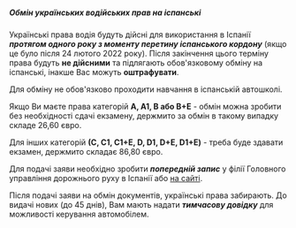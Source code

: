 ##### Обмін українських водійських прав на іспанські


Українські права водія будуть дійсні для використання в Іспанії ***протягом одного року з моменту перетину іспанського кордону*** (якщо це було після 24 лютого 2022 року). Після закінчення цього терміну права будуть **не дійсними** та підлягають обов'язковому обміну на іспанські, інакше Вас можуть **оштрафувати**.

Для обміну не обов'язково проходити навчання в іспанській автошколі.

<section type="note">

Якщо Ви маєте права категорій **А, А1, В або В+Е** - обмін можна зробити без необхідності сдачі екзамену, держмито за обмін в такому випадку складе 26,60 євро.

Для інших категорій **(С, С1, С1+Е, D, D1, D+E, D1+E)** - треба буде здавати екзамен, держмито складає 86,80 євро.

</section>

Для подачі заяви необхідно зробити ***попередній запис*** у філії Головного управління дорожнього руху в Іспанії або [на сайті](https://sede.dgt.gob.es/es/).

Після подачі заяви на обмін документів, українські права забирають. До видачі нових (до 45 днів), Вам мають надати ***тимчасову довідку*** для можливості керування автомобілем. 
